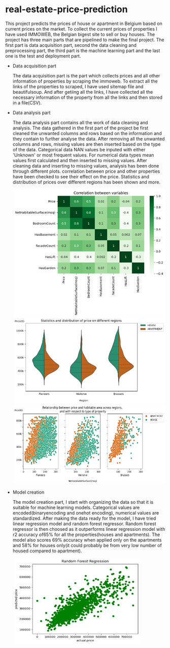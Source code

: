 # real-estate-price-prediction
This project predicts the prices of house or apartment in Belgium based on current prices on the market. To collect the current prices of properties I have used IMMOWEB, the Belgian bigest site to sell or buy houses. The project has three main parts that are pipelined to make the final project.
The first part is data acquisition part, second the data cleaning and preprocessing part, the third part is the machine learning
part and the last one is the test and deployment part.

* Data acquisition part

	The data acquisition part is the part which collects prices and all other information of properties by scraping the immoweb.
	To extract all the links of the properties to scraped, I have used sitemap file and beautifulsoup. And after getiing all the links, 
	I have collected all the necessary information of the property from all the links and then stored in a file(CSV).

* Data analysis part
    
	The data analysis part contains all the work of data cleaning and analysis. The data gathered in the first part of the project be first cleaned the unwanted columns and rows based on the information and they contain to further analyse the data. After removing all the unwanted columns and rows, missing values are then inserted based on the type of the data. Categorical data NAN values be inputed with either 'Unknown' or most frequent values. For numerical data types mean values first calculated and then inserted to missing values. After cleaning data and inserting to missing values, analysis has been done through different plots. correlation between price and other properties have been checked to see their effect on the price. Statistics and distribution of prices over different regions has been shown and more.

	
	<p float="left">
	  <img src="resources/corredlation_heatmap.png" width="600" height=400/> 
	  <img src="resources/price_overRegions_violin.png" width="600" height="270" />
      <img src="resources/rlnship_priceNhabitablearea_scatterplot.png" width="600" height=250/>    
    </p>
	
* Model creation

   The model creation part, I start with organizing the data so that it is suitable for machine learning models. Categorical values are encoded(binaryencoding and onehot encoding), numerical values are standardized. After making the data ready for the model, I have tried linear regression model and random forest regressor. Random forest regressor is then choosed as it outperforms linear regression model with r2 accuracy of65% for all the properties(houses and apartments). The model also scores 69% accuracy when applied only on the apartments and 58% for houses only(it could probably be from very low number of housed compared to apartment).
   
   <p float="left">
	  <img src="resources/randomforestScore.png" width="400" height="270" />   
    </p>